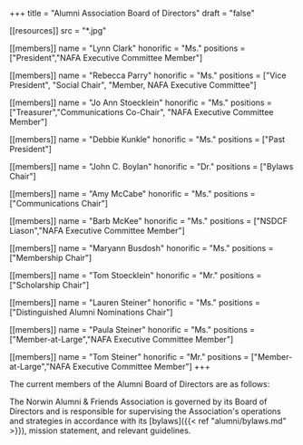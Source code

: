 +++
title = "Alumni Association Board of Directors"
draft = "false"

[[resources]]
  src  = "*.jpg"

[[members]]
  name      = "Lynn Clark"
  honorific = "Ms."
  positions = ["President","NAFA Executive Committee Member"]

[[members]]
  name      = "Rebecca Parry"
  honorific = "Ms."
  positions = ["Vice President", "Social Chair", "Member, NAFA Executive Committee"]

[[members]]
  name      = "Jo Ann Stoecklein"
  honorific = "Ms."
  positions = ["Treasurer","Communications Co-Chair", "NAFA Executive Committee Member"]

[[members]]
  name      = "Debbie Kunkle"
  honorific = "Ms."
  positions = ["Past President"]

[[members]]
  name      = "John C. Boylan"
  honorific = "Dr."
  positions = ["Bylaws Chair"]

[[members]]
  name      = "Amy McCabe"
  honorific = "Ms."
  positions = ["Communications Chair"]

[[members]]
  name      = "Barb McKee"
  honorific = "Ms."
  positions = ["NSDCF Liason","NAFA Executive Committee Member"]

[[members]]
  name      = "Maryann Busdosh"
  honorific = "Ms."
  positions = ["Membership Chair"]

[[members]]
  name      = "Tom Stoecklein"
  honorific = "Mr."
  positions = ["Scholarship Chair"]

[[members]]
  name      = "Lauren Steiner"
  honorific = "Ms."
  positions = ["Distinguished Alumni Nominations Chair"]

[[members]]
  name      = "Paula Steiner"
  honorific = "Ms."
  positions = ["Member-at-Large","NAFA Executive Committee Member"]

[[members]]
  name      = "Tom Steiner"
  honorific = "Mr."
  positions = ["Member-at-Large","NAFA Executive Committee Member"]
+++

The current members of the Alumni Board of Directors are as follows:

The Norwin Alumni & Friends Association is governed by its Board of Directors and is responsible for supervising the Association's operations and strategies in accordance with its [bylaws]({{< ref "alumni/bylaws.md" >}}), mission statement, and relevant guidelines.
